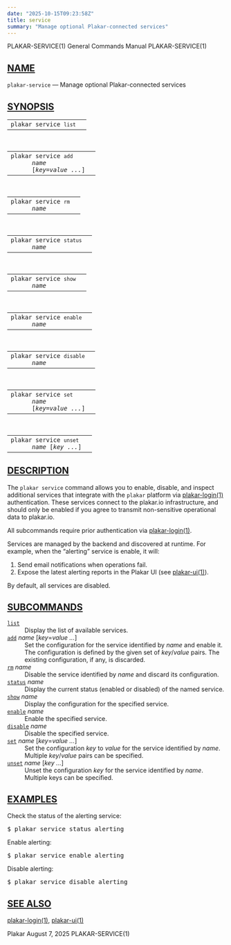 ```yaml
---
date: "2025-10-15T09:23:58Z"
title: service
summary: "Manage optional Plakar-connected services"
---
```

<div class="head" role="doc-pageheader" aria-label="Manual header
  line"><span class="head-ltitle">PLAKAR-SERVICE(1)</span>
  <span class="head-vol">General Commands Manual</span>
  <span class="head-rtitle">PLAKAR-SERVICE(1)</span></div>
<main class="manual-text">
<section class="Sh">
<h2 class="Sh" id="NAME"><a class="permalink" href="#NAME">NAME</a></h2>
<p class="Pp"><code class="Nm">plakar-service</code> &#x2014;
    <span class="Nd" role="doc-subtitle">Manage optional Plakar-connected
    services</span></p>
</section>
<section class="Sh">
<h2 class="Sh" id="SYNOPSIS"><a class="permalink" href="#SYNOPSIS">SYNOPSIS</a></h2>
<table class="Nm">
  <tr>
    <td><code class="Nm">plakar service <code class="Cm">list</code></code></td>
    <td></td>
  </tr>
</table>
<br/>
<table class="Nm">
  <tr>
    <td><code class="Nm">plakar service <code class="Cm">add</code>
      <var class="Ar">name</var>
      [<var class="Ar">key</var>=<var class="Ar">value ...</var>]</code></td>
    <td></td>
  </tr>
</table>
<br/>
<table class="Nm">
  <tr>
    <td><code class="Nm">plakar service <code class="Cm">rm</code>
      <var class="Ar">name</var></code></td>
    <td></td>
  </tr>
</table>
<br/>
<table class="Nm">
  <tr>
    <td><code class="Nm">plakar service <code class="Cm">status</code>
      <var class="Ar">name</var></code></td>
    <td></td>
  </tr>
</table>
<br/>
<table class="Nm">
  <tr>
    <td><code class="Nm">plakar service <code class="Cm">show</code>
      <var class="Ar">name</var></code></td>
    <td></td>
  </tr>
</table>
<br/>
<table class="Nm">
  <tr>
    <td><code class="Nm">plakar service <code class="Cm">enable</code>
      <var class="Ar">name</var></code></td>
    <td></td>
  </tr>
</table>
<br/>
<table class="Nm">
  <tr>
    <td><code class="Nm">plakar service <code class="Cm">disable</code>
      <var class="Ar">name</var></code></td>
    <td></td>
  </tr>
</table>
<br/>
<table class="Nm">
  <tr>
    <td><code class="Nm">plakar service <code class="Cm">set</code>
      <var class="Ar">name</var>
      [<var class="Ar">key</var>=<var class="Ar">value ...</var>]</code></td>
    <td></td>
  </tr>
</table>
<br/>
<table class="Nm">
  <tr>
    <td><code class="Nm">plakar service <code class="Cm">unset</code>
      <var class="Ar">name</var> [<var class="Ar">key ...</var>]</code></td>
    <td></td>
  </tr>
</table>
</section>
<section class="Sh">
<h2 class="Sh" id="DESCRIPTION"><a class="permalink" href="#DESCRIPTION">DESCRIPTION</a></h2>
<p class="Pp">The <code class="Nm">plakar service</code> command allows you to
    enable, disable, and inspect additional services that integrate with the
    <code class="Nm">plakar</code> platform via
    <a class="Xr" href="../plakar-login/" aria-label="plakar-login, section
    1">plakar-login(1)</a> authentication. These services connect to the
    plakar.io infrastructure, and should only be enabled if you agree to
    transmit non-sensitive operational data to plakar.io.</p>
<p class="Pp">All subcommands require prior authentication via
    <a class="Xr" href="../plakar-login/" aria-label="plakar-login, section
    1">plakar-login(1)</a>.</p>
<p class="Pp">Services are managed by the backend and discovered at runtime. For
    example, when the &#x201C;alerting&#x201D; service is enable, it will:</p>
<ol class="Bl-enum">
  <li>Send email notifications when operations fail.</li>
  <li>Expose the latest alerting reports in the Plakar UI (see
      <a class="Xr" href="../plakar-ui/" aria-label="plakar-ui, section
      1">plakar-ui(1)</a>).</li>
</ol>
<p class="Pp">By default, all services are disabled.</p>
</section>
<section class="Sh">
<h2 class="Sh" id="SUBCOMMANDS"><a class="permalink" href="#SUBCOMMANDS">SUBCOMMANDS</a></h2>
<dl class="Bl-tag">
  <dt id="list"><a class="permalink" href="#list"><code class="Cm">list</code></a></dt>
  <dd>Display the list of available services.</dd>
  <dt id="add"><a class="permalink" href="#add"><code class="Cm">add</code></a>
    <var class="Ar">name</var> [<var class="Ar">key</var>=<var class="Ar">value
    ...</var>]</dt>
  <dd>Set the configuration for the service identified by
      <var class="Ar">name</var> and enable it. The configuration is defined by
      the given set of <var class="Ar">key</var>/<var class="Ar">value</var>
      pairs. The existing configuration, if any, is discarded.</dd>
  <dt id="rm"><a class="permalink" href="#rm"><code class="Cm">rm</code></a>
    <var class="Ar">name</var></dt>
  <dd>Disable the service identified by <var class="Ar">name</var> and discard
      its configuration.</dd>
  <dt id="status"><a class="permalink" href="#status"><code class="Cm">status</code></a>
    <var class="Ar">name</var></dt>
  <dd>Display the current status (enabled or disabled) of the named
    service.</dd>
  <dt id="show"><a class="permalink" href="#show"><code class="Cm">show</code></a>
    <var class="Ar">name</var></dt>
  <dd>Display the configuration for the specified service.</dd>
  <dt id="enable"><a class="permalink" href="#enable"><code class="Cm">enable</code></a>
    <var class="Ar">name</var></dt>
  <dd>Enable the specified service.</dd>
  <dt id="disable"><a class="permalink" href="#disable"><code class="Cm">disable</code></a>
    <var class="Ar">name</var></dt>
  <dd>Disable the specified service.</dd>
  <dt id="set"><a class="permalink" href="#set"><code class="Cm">set</code></a>
    <var class="Ar">name</var> [<var class="Ar">key</var>=<var class="Ar">value
    ...</var>]</dt>
  <dd>Set the configuration <var class="Ar">key</var> to
      <var class="Ar">value</var> for the service identified by
      <var class="Ar">name</var>. Multiple
      <var class="Ar">key</var>/<var class="Ar">value</var> pairs can be
      specified.</dd>
  <dt id="unset"><a class="permalink" href="#unset"><code class="Cm">unset</code></a>
    <var class="Ar">name</var> [<var class="Ar">key ...</var>]</dt>
  <dd>Unset the configuration <var class="Ar">key</var> for the service
      identified by <var class="Ar">name</var>. Multiple keys can be
    specified.</dd>
</dl>
</section>
<section class="Sh">
<h2 class="Sh" id="EXAMPLES"><a class="permalink" href="#EXAMPLES">EXAMPLES</a></h2>
<p class="Pp">Check the status of the alerting service:</p>
<div class="Bd Pp Bd-indent Li">
<pre>$ plakar service status alerting</pre>
</div>
<p class="Pp">Enable alerting:</p>
<div class="Bd Pp Bd-indent Li">
<pre>$ plakar service enable alerting</pre>
</div>
<p class="Pp">Disable alerting:</p>
<div class="Bd Pp Bd-indent Li">
<pre>$ plakar service disable alerting</pre>
</div>
</section>
<section class="Sh">
<h2 class="Sh" id="SEE_ALSO"><a class="permalink" href="#SEE_ALSO">SEE
  ALSO</a></h2>
<p class="Pp"><a class="Xr" href="../plakar-login/" aria-label="plakar-login,
    section 1">plakar-login(1)</a>,
    <a class="Xr" href="../plakar-ui/" aria-label="plakar-ui, section
    1">plakar-ui(1)</a></p>
</section>
</main>
<div class="foot" role="doc-pagefooter" aria-label="Manual footer
  line"><span class="foot-left">Plakar</span> <span class="foot-date">August 7,
  2025</span> <span class="foot-right">PLAKAR-SERVICE(1)</span></div>
